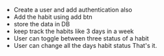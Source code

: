 - Create a user and add authentication also
- Add the habit using add btn
- store the data in DB
- keep track the habits like 3 days in a week
- User can toggle between three status of a habit
- User can change all the days habit status
That's it.
